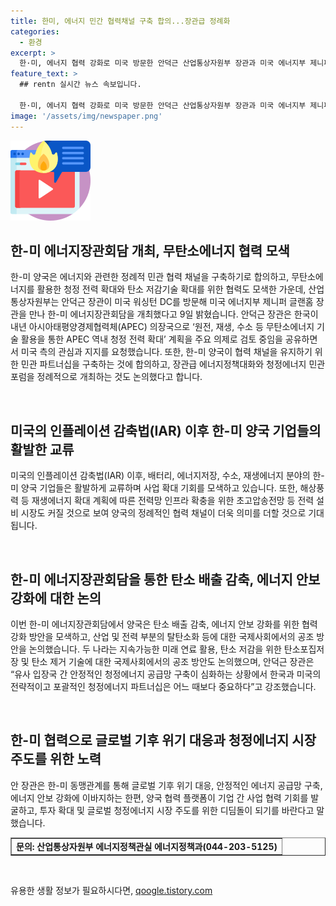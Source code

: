 ```yaml
---
title: 한미, 에너지 민간 협력채널 구축 합의...장관급 정례화
categories:
  - 환경
excerpt: >
  한·미, 에너지 협력 강화로 미국 방문한 안덕근 산업통상자원부 장관과 미국 에너지부 제니퍼 글랜홈 장관이 한미 에너지장관회담을 개최했다. 양국은 무탄소에너지를 활용한 청정 전력 확대와 탄소 저감기술 확대를 위한 협력을 모색하며, 정례적 민관 협력 채널을 구축하기로 합의했다. 앞으로 동맹 관계를 통해 글로벌 기후 위기 대응과 안정적인 에너지 공급망 구축에 기여할 것으로 기대된다.
feature_text: >
  ## rentn 실시간 뉴스 속보입니다.

  한·미, 에너지 협력 강화로 미국 방문한 안덕근 산업통상자원부 장관과 미국 에너지부 제니퍼 글랜홈 장관이 한미 에너지장관회담을 개최했다. 양국은 무탄소에너지를 활용한 청정 전력 확대와 탄소 저감기술 확대를 위한 협력을 모색하며, 정례적 민관 협력 채널을 구축하기로 합의했다. 앞으로 동맹 관계를 통해 글로벌 기후 위기 대응과 안정적인 에너지 공급망 구축에 기여할 것으로 기대된다.
image: '/assets/img/newspaper.png'
---
```


<p><img src="/assets/img/news.png" alt="rentncar 속보" /></p>

<h2>한-미 에너지장관회담 개최, 무탄소에너지 협력 모색</h2>

<p>한-미 양국은 에너지와 관련한 정례적 민관 협력 채널을 구축하기로 합의하고, 무탄소에너지를 활용한 청정 전력 확대와 탄소 저감기술 확대를 위한 협력도 모색한 가운데, 산업통상자원부는 안덕근 장관이 미국 워싱턴 DC를 방문해 미국 에너지부 제니퍼 글랜홈 장관을 만나 한-미 에너지장관회담을 개최했다고 9일 밝혔습니다. 안덕근 장관은 한국이 내년 아시아태평양경제협력체(APEC) 의장국으로 ‘원전, 재생, 수소 등 무탄소에너지 기술 활용을 통한 APEC 역내 청정 전력 확대’ 계획을 주요 의제로 검토 중임을 공유하면서 미국 측의 관심과 지지를 요청했습니다. 또한, 한-미 양국이 협력 채널을 유지하기 위한 민관 파트너십을 구축하는 것에 합의하고, 장관급 에너지정책대화와 청정에너지 민관 포럼을 정례적으로 개최하는 것도 논의했다고 합니다.</p>

<p data-ke-size="size16">&nbsp;</p>

<h2>미국의 인플레이션 감축법(IAR) 이후 한-미 양국 기업들의 활발한 교류</h2>

<p>미국의 인플레이션 감축법(IAR) 이후, 배터리, 에너지저장, 수소, 재생에너지 분야의 한-미 양국 기업들은 활발하게 교류하며 사업 확대 기회를 모색하고 있습니다. 또한, 해상풍력 등 재생에너지 확대 계획에 따른 전력망 인프라 확충을 위한 초고압송전망 등 전력 설비 시장도 커질 것으로 보여 양국의 정례적인 협력 채널이 더욱 의미를 더할 것으로 기대됩니다.</p>

<p data-ke-size="size16">&nbsp;</p>

<h2>한-미 에너지장관회담을 통한 탄소 배출 감축, 에너지 안보 강화에 대한 논의</h2>

<p>이번 한-미 에너지장관회담에서 양국은 탄소 배출 감축, 에너지 안보 강화를 위한 협력 강화 방안을 모색하고, 산업 및 전력 부분의 탈탄소화 등에 대한 국제사회에서의 공조 방안을 논의했습니다. 두 나라는 지속가능한 미래 연료 활용, 탄소 저감을 위한 탄소포집저장 및 탄소 제거 기술에 대한 국제사회에서의 공조 방안도 논의했으며, 안덕근 장관은 “유사 입장국 간 안정적인 청정에너지 공급망 구축이 심화하는 상황에서 한국과 미국의 전략적이고 포괄적인 청정에너지 파트너십은 어느 때보다 중요하다”고 강조했습니다.</p>

<p data-ke-size="size16">&nbsp;</p>

<h2>한-미 협력으로 글로벌 기후 위기 대응과 청정에너지 시장 주도를 위한 노력</h2>

<p>안 장관은 한-미 동맹관계를 통해 글로벌 기후 위기 대응, 안정적인 에너지 공급망 구축, 에너지 안보 강화에 이바지하는 한편, 양국 협력 플랫폼이 기업 간 사업 협력 기회를 발굴하고, 투자 확대 및 글로벌 청정에너지 시장 주도를 위한 디딤돌이 되기를 바란다고 말했습니다.</p>

<table style="width: 100%;" border="1">
<tbody>
<tr>
<td style="text-align: center; height: 17px;"><b>문의: 산업통상자원부 에너지정책관실 에너지정책과(044-203-5125)</b></td>
</tr>
</tbody>
</table>

<p data-ke-size="size16">&nbsp;</p>
유용한 생활 정보가 필요하시다면, <a href="https://qoogle.tistory.com" rel="dofollow">qoogle.tistory.com</a>


